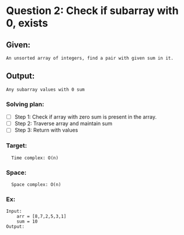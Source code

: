 # Question 2: Check if subarray with 0, exists

## Given: 
	An unsorted array of integers, find a pair with given sum in it.
## Output: 
	Any subarray values with 0 sum 

### Solving plan:
   - [ ] Step 1: Check if array with zero sum is present in the array.
   - [ ] Step 2: Traverse array and maintain sum
   - [ ] Step 3: Return with values

### Target:
      Time complex: O(n)
### Space:
      Space complex: O(n)

### Ex:
	Input:
		arr = [8,7,2,5,3,1]
		sum = 10
	Output:
